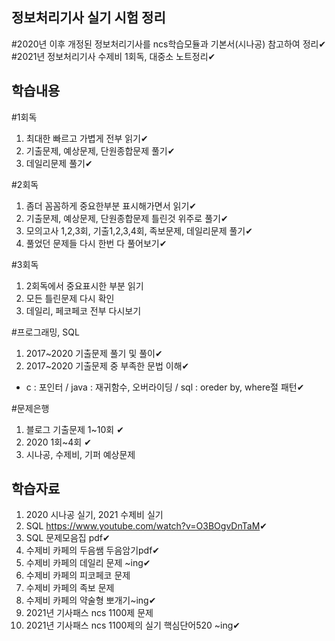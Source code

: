 ## 정보처리기사 실기 시험 정리
#2020년 이후 개정된 정보처리기사를 ncs학습모듈과 기본서(시나공) 참고하여 정리✔<br>
#2021년 정보처리기사 수제비 1회독, 대중소 노트정리✔

## 학습내용
#1회독
1. 최대한 빠르고 가볍게 전부 읽기✔
2. 기출문제, 예상문제, 단원종합문제 풀기✔
3. 데일리문제 풀기✔

#2회독
1. 좀더 꼼꼼하게 중요한부분 표시해가면서 읽기✔
2. 기출문제, 예상문제, 단원종합문제 틀린것 위주로 풀기✔
3. 모의고사 1,2,3회, 기출1,2,3,4회, 족보문제, 데일리문제 풀기✔
4. 풀었던 문제들 다시 한번 다 풀어보기✔

#3회독
1. 2회독에서 중요표시한 부분 읽기
2. 모든 틀린문제 다시 확인
3. 데일리, 페코페코 전부 다시보기

#프로그래밍, SQL
1. 2017~2020 기출문제 풀기 및 풀이✔
2. 2017~2020 기출문제 중 부족한 문법 이해✔
 - c : 포인터 / java : 재귀함수, 오버라이딩 / sql : oreder by, where절 패턴✔

#문제은행
1. 블로그 기출문제 1~10회 ✔
2. 2020 1회~4회 ✔
3. 시나공, 수제비, 기퍼 예상문제

## 학습자료
1. 2020 시나공 실기, 2021 수제비 실기 
2. SQL <https://www.youtube.com/watch?v=O3BOgvDnTaM>✔
3. SQL 문제모음집 pdf✔
3. 수제비 카페의 두음쌤 두음암기pdf✔
4. 수제비 카페의 데일리 문제 ~ing✔
5. 수제비 카페의 피코페코 문제
6. 수제비 카페의 족보 문제
7. 수제비 카페의 약술형 뽀개기~ing✔
8. 2021년 기사패스 ncs 1100제 문제
9. 2021년 기사패스 ncs 1100제의 실기 핵심단어520 ~ing✔